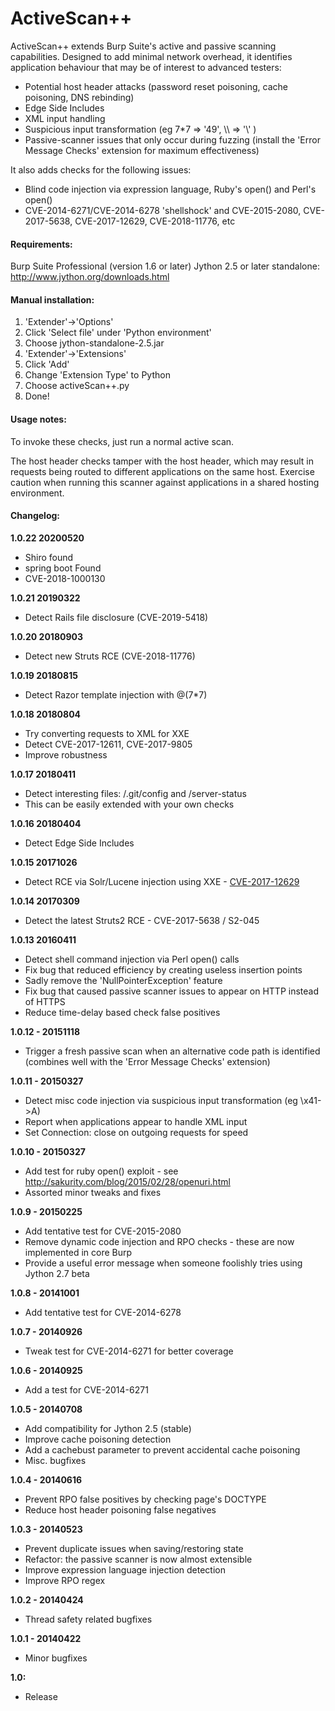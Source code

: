 ActiveScan++
==================

ActiveScan++ extends Burp Suite's active and passive scanning capabilities. Designed to add minimal network overhead, it identifies application behaviour that may be of interest to advanced testers:

  - Potential host header attacks (password reset poisoning, cache poisoning, DNS rebinding)
  - Edge Side Includes
  - XML input handling
  - Suspicious input transformation (eg 7*7 => '49', \\\\ => '\\' )
  - Passive-scanner issues that only occur during fuzzing (install the 'Error Message Checks' extension for maximum effectiveness)

It also adds checks for the following issues:

  - Blind code injection via expression language, Ruby's open() and Perl's open()
  - CVE-2014-6271/CVE-2014-6278 'shellshock' and CVE-2015-2080, CVE-2017-5638, CVE-2017-12629, CVE-2018-11776, etc
  
#### Requirements:
Burp Suite Professional (version 1.6 or later)
Jython 2.5 or later standalone: http://www.jython.org/downloads.html

#### Manual installation:

1. 'Extender'->'Options'
2. Click 'Select file' under 'Python environment'
3. Choose jython-standalone-2.5.jar
4. 'Extender'->'Extensions'
5. Click 'Add'
6. Change 'Extension Type' to Python
7. Choose activeScan++.py
8. Done!

#### Usage notes:
To invoke these checks, just run a normal active scan.

The host header checks tamper with the host header, which may result in requests being routed to different applications on the same host. Exercise caution when running this scanner against applications in a shared hosting environment.
    
#### Changelog:
**1.0.22 20200520**
  - Shiro found
  - spring boot Found
  - CVE-2018-1000130

**1.0.21 20190322**
  - Detect Rails file disclosure (CVE-2019-5418)

**1.0.20 20180903**
  - Detect new Struts RCE (CVE-2018-11776)

**1.0.19 20180815**
  - Detect Razor template injection with @(7*7)

**1.0.18 20180804**
  - Try converting requests to XML for XXE
  - Detect CVE-2017-12611, CVE-2017-9805
  - Improve robustness

**1.0.17 20180411**
  - Detect interesting files: /.git/config and /server-status
  - This can be easily extended with your own checks

**1.0.16 20180404**
  - Detect Edge Side Includes

**1.0.15 20171026**
  - Detect RCE via Solr/Lucene injection using XXE - [CVE-2017-12629](https://mail-archives.apache.org/mod_mbox/lucene-dev/201710.mbox/%3CCAJEmKoC%2BeQdP-E6BKBVDaR_43fRs1A-hOLO3JYuemmUcr1R%2BTA%40mail.gmail.com%3E)

**1.0.14 20170309**
  - Detect the latest Struts2 RCE - CVE-2017-5638 / S2-045

**1.0.13 20160411**
  - Detect shell command injection via Perl open() calls
  - Fix bug that reduced efficiency by creating useless insertion points
  - Sadly remove the 'NullPointerException' feature
  - Fix bug that caused passive scanner issues to appear on HTTP instead of HTTPS
  - Reduce time-delay based check false positives
  
**1.0.12 - 20151118**
  - Trigger a fresh passive scan when an alternative code path is identified (combines well with the 'Error Message Checks' extension)
  
**1.0.11 - 20150327**
  - Detect misc code injection via suspicious input transformation (eg \x41->A)
  - Report when applications appear to handle XML input
  - Set Connection: close on outgoing requests for speed
  
**1.0.10 - 20150327**
  - Add test for ruby open() exploit - see http://sakurity.com/blog/2015/02/28/openuri.html
  - Assorted minor tweaks and fixes
  
**1.0.9 - 20150225**
  - Add tentative test for CVE-2015-2080
  - Remove dynamic code injection and RPO checks - these are now implemented in core Burp
  - Provide a useful error message when someone foolishly tries using Jython 2.7 beta
  
**1.0.8 - 20141001**
  - Add tentative test for CVE-2014-6278
  
**1.0.7 - 20140926**
  - Tweak test for CVE-2014-6271 for better coverage
  
**1.0.6 - 20140925**
  - Add a test for CVE-2014-6271

**1.0.5 - 20140708**
  - Add compatibility for Jython 2.5 (stable)
  - Improve cache poisoning detection
  - Add a cachebust parameter to prevent accidental cache poisoning
  - Misc. bugfixes
  
**1.0.4 - 20140616**
  - Prevent RPO false positives by checking page's DOCTYPE
  - Reduce host header poisoning false negatives
    
**1.0.3 - 20140523**
  - Prevent duplicate issues when saving/restoring state
  - Refactor: the passive scanner is now almost extensible
  - Improve expression language injection detection
  - Improve RPO regex
  
**1.0.2 - 20140424**
  - Thread safety related bugfixes
  
**1.0.1 - 20140422**
  - Minor bugfixes
  
**1.0:**
  - Release
